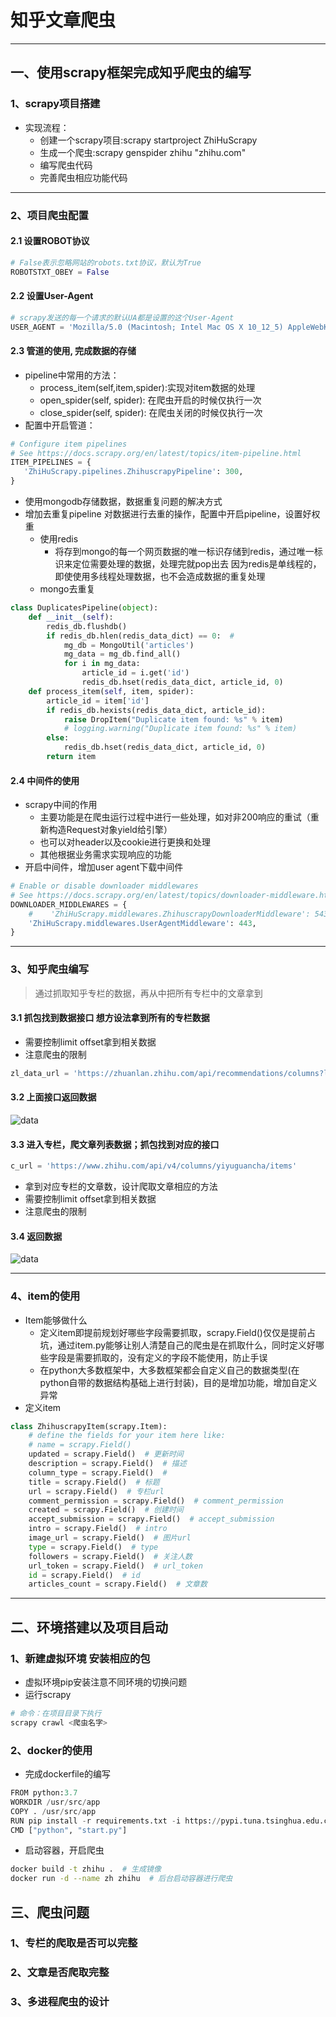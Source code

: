 # 知乎文章爬虫

---
## 一、使用scrapy框架完成知乎爬虫的编写
### 1、scrapy项目搭建
- 实现流程：
    - 创建一个scrapy项目:scrapy startproject ZhiHuScrapy
    - 生成一个爬虫:scrapy genspider zhihu "zhihu.com"
    - 编写爬虫代码
    - 完善爬虫相应功能代码
---
### 2、项目爬虫配置
#### 2.1 设置ROBOT协议
```python
# False表示忽略网站的robots.txt协议，默认为True
ROBOTSTXT_OBEY = False
```

#### 2.2 设置User-Agent
```python
# scrapy发送的每一个请求的默认UA都是设置的这个User-Agent
USER_AGENT = 'Mozilla/5.0 (Macintosh; Intel Mac OS X 10_12_5) AppleWebKit/537.36 (KHTML, like Gecko) Chrome/59.0.3071.115 Safari/537.36'
```

#### 2.3 管道的使用, 完成数据的存储
- pipeline中常用的方法：
    - process_item(self,item,spider):实现对item数据的处理
    - open_spider(self, spider): 在爬虫开启的时候仅执行一次
    - close_spider(self, spider): 在爬虫关闭的时候仅执行一次
- 配置中开启管道：
```python
# Configure item pipelines
# See https://docs.scrapy.org/en/latest/topics/item-pipeline.html
ITEM_PIPELINES = {
   'ZhiHuScrapy.pipelines.ZhihuscrapyPipeline': 300,
}
```
- 使用mongodb存储数据，数据重复问题的解决方式
- 增加去重复pipeline 对数据进行去重的操作，配置中开启pipeline，设置好权重
    - 使用redis
        - 将存到mongo的每一个网页数据的唯一标识存储到redis，通过唯一标识来定位需要处理的数据，处理完就pop出去
因为redis是单线程的，即使使用多线程处理数据，也不会造成数据的重复处理
    - mongo去重复
```python
class DuplicatesPipeline(object):
    def __init__(self):
        redis_db.flushdb()  
        if redis_db.hlen(redis_data_dict) == 0:  #
            mg_db = MongoUtil('articles')
            mg_data = mg_db.find_all()
            for i in mg_data:
                article_id = i.get('id')
                redis_db.hset(redis_data_dict, article_id, 0)
    def process_item(self, item, spider):
        article_id = item['id']
        if redis_db.hexists(redis_data_dict, article_id):
            raise DropItem("Duplicate item found: %s" % item)
            # logging.warning("Duplicate item found: %s" % item)
        else:
            redis_db.hset(redis_data_dict, article_id, 0)
        return item
```

#### 2.4 中间件的使用
- scrapy中间的作用
    - 主要功能是在爬虫运行过程中进行一些处理，如对非200响应的重试（重新构造Request对象yield给引擎）
    - 也可以对header以及cookie进行更换和处理
    - 其他根据业务需求实现响应的功能
- 开启中间件，增加user agent下载中间件
```python
# Enable or disable downloader middlewares
# See https://docs.scrapy.org/en/latest/topics/downloader-middleware.html
DOWNLOADER_MIDDLEWARES = {
    #    'ZhiHuScrapy.middlewares.ZhihuscrapyDownloaderMiddleware': 543,
    'ZhiHuScrapy.middlewares.UserAgentMiddleware': 443,
}
```

---
### 3、知乎爬虫编写
> 通过抓取知乎专栏的数据，再从中把所有专栏中的文章拿到

#### 3.1 抓包找到数据接口  想方设法拿到所有的专栏数据
- 需要控制limit  offset拿到相关数据
- 注意爬虫的限制
```python
zl_data_url = 'https://zhuanlan.zhihu.com/api/recommendations/columns?limit=8&offset=8&seed=7'
```
#### 3.2 上面接口返回数据
![data](res/专栏.png)

#### 3.3 进入专栏，爬文章列表数据；抓包找到对应的接口
```python
c_url = 'https://www.zhihu.com/api/v4/columns/yiyuguancha/items'
```
- 拿到对应专栏的文章数，设计爬取文章相应的方法
- 需要控制limit  offset拿到相关数据
- 注意爬虫的限制
#### 3.4 返回数据
![data](res/专栏文章.png)

---
### 4、item的使用
- Item能够做什么
    - 定义item即提前规划好哪些字段需要抓取，scrapy.Field()仅仅是提前占坑，通过item.py能够让别人清楚自己的爬虫是在抓取什么，同时定义好哪些字段是需要抓取的，没有定义的字段不能使用，防止手误
    - 在python大多数框架中，大多数框架都会自定义自己的数据类型(在python自带的数据结构基础上进行封装)，目的是增加功能，增加自定义异常
- 定义item
```python
class ZhihuscrapyItem(scrapy.Item):
    # define the fields for your item here like:
    # name = scrapy.Field()
    updated = scrapy.Field()  # 更新时间
    description = scrapy.Field()  # 描述
    column_type = scrapy.Field()  #
    title = scrapy.Field()  # 标题
    url = scrapy.Field()  # 专栏url
    comment_permission = scrapy.Field()  # comment_permission
    created = scrapy.Field()  # 创建时间
    accept_submission = scrapy.Field()  # accept_submission
    intro = scrapy.Field()  # intro
    image_url = scrapy.Field()  # 图片url
    type = scrapy.Field()  # type
    followers = scrapy.Field()  # 关注人数
    url_token = scrapy.Field()  # url_token
    id = scrapy.Field()  # id
    articles_count = scrapy.Field()  # 文章数
```
---
## 二、环境搭建以及项目启动
### 1、新建虚拟环境 安装相应的包
- 虚拟环境pip安装注意不同环境的切换问题
- 运行scrapy
```python
# 命令：在项目目录下执行
scrapy crawl <爬虫名字>
```

### 2、docker的使用
- 完成dockerfile的编写
```python
FROM python:3.7
WORKDIR /usr/src/app
COPY . /usr/src/app
RUN pip install -r requirements.txt -i https://pypi.tuna.tsinghua.edu.cn/simple
CMD ["python", "start.py"]
```
- 启动容器，开启爬虫
```bash
docker build -t zhihu .  # 生成镜像
docker run -d --name zh zhihu  # 后台启动容器进行爬虫
```

## 三、爬虫问题
### 1、专栏的爬取是否可以完整
### 2、文章是否爬取完整
### 3、多进程爬虫的设计